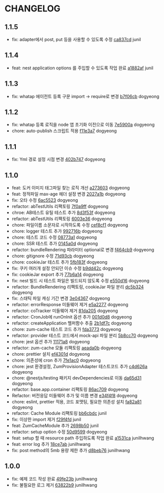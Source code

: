 # CHANGELOG

## 1.1.5
- fix: adapter에서 post, put 등을 사용할 수 있도록 수정 [ca837cd](https://git.zuminternet.com/zum-portal-framework/zum-portal-core-js-project/commit/ca837cd320c27eca2c01d1b3a751c2b99fb1632f) junil

## 1.1.4
- feat: nest application options 를 주입할 수 있도록 작업 완료 [a1882af](https://git.zuminternet.com/zum-portal-framework/zum-portal-core-js-project/commit/a1882afa54135437393cf6a88e5bff34a8d5dad1) junil

## 1.1.3
- fix: whatap 에이전트 등록 구문 import -> require로 변경 [b7f06cb](https://git.zuminternet.com/zum-portal-framework/zum-portal-core-js-project/commit/b7f06cbeec4585db67cbf8693991077ddd2b59bb) dogyeong

## 1.1.2
- fix: whatap 등록 로직을 node 앱 초기화 이전으로 이동 [7e5900a](https://git.zuminternet.com/zum-portal-framework/zum-portal-core-js-project/commit/7e5900a94da1abd8d6fec86e9b18092cd8d6d1eb) dogyeong
- chore: auto-publish 스크립트 적용 [f11e3a7](https://git.zuminternet.com/zum-portal-framework/zum-portal-core-js-project/commit/f11e3a77e17832972b08997a4b2608a1c1af91c2) dogyeong

## 1.1.1
- fix: Yml 경로 설정 시점 변경 [402b747](https://git.zuminternet.com/zum-portal-framework/zum-portal-core-js-project/commit/402b747e3f2ec86cf7f539a35f78439ade09632c) dogyeong

## 1.1.0
- feat: 도커 이미지 태그파일 찾는 로직 개선 [a273603](https://git.zuminternet.com/zum-portal-framework/zum-portal-core-js-project/commit/a27360382483350cceaef6449add03e4021dd009) dogyeong
- feat: 정적파일 max-age 헤더 설정 변경 [2027a1b](https://git.zuminternet.com/zum-portal-framework/zum-portal-core-js-project/commit/2027a1b49075f20703c5d94cdc105b297de2a8fb) dogyeong
- fix: 오타 수정 [6ac5523](https://git.zuminternet.com/zum-portal-framework/zum-portal-core-js-project/commit/6ac552307f378c6c0190ef3f7bf0226842eb3b39) dogyeong
- refactor: abTestUtils 리팩토링 [7f0a9ff](https://git.zuminternet.com/zum-portal-framework/zum-portal-core-js-project/commit/7f0a9ff50195908538de2182e982dfbd429d98d8) dogyeong
- chroe: AB테스트 유틸 테스트 추가 [8d3f53f](https://git.zuminternet.com/zum-portal-framework/zum-portal-core-js-project/commit/8d3f53f28bb408dbb2f5d608278534118eb9bff1) dogyeong
- refactor: abTestUtils 리팩토링 [6003e36](https://git.zuminternet.com/zum-portal-framework/zum-portal-core-js-project/commit/6003e361d7d6df4ce0fc308d630b0a33ece6d3bf) dogyeong
- chore: 파일이름 소문자로 시작하도록 수정 [cef8cf1](https://git.zuminternet.com/zum-portal-framework/zum-portal-core-js-project/commit/cef8cf101fc7bdabb9136e204875e541ca3516bb) dogyeong
- chore: logger 테스트 추가 [992716b](https://git.zuminternet.com/zum-portal-framework/zum-portal-core-js-project/commit/992716b387437738c04e4482bc11f2f6953e5996) dogyeong
- chore: 테스트 코드 수정 [08773a1](https://git.zuminternet.com/zum-portal-framework/zum-portal-core-js-project/commit/08773a18cbd27804eb4f9b233a05e01fd5b4f869) dogyeong
- chore: SSR 테스트 추가 [0145a0d](https://git.zuminternet.com/zum-portal-framework/zum-portal-core-js-project/commit/0145a0d0cf851b0bd0ca651d6719fb30df735a99) dogyeong
- refactor: bundleRendering 파라미터 optional로 변경 [f464cb9](https://git.zuminternet.com/zum-portal-framework/zum-portal-core-js-project/commit/f464cb903fc870822e47da1936fa1ff773e4a1c2) dogyeong
- chore: gitignore 수정 [71d93cb](https://git.zuminternet.com/zum-portal-framework/zum-portal-core-js-project/commit/71d93cb40192973aea4b796171cf13e9cd2a4148) dogyeong
- chore: cookieJar 테스트 추가 [5fb183f](https://git.zuminternet.com/zum-portal-framework/zum-portal-core-js-project/commit/5fb183f5c78972e435c14c5f17c3d915cd7c1945) dogyeong
- fix: 쿠키 여러개 설정 안되던 이슈 수정 [b9dd42c](https://git.zuminternet.com/zum-portal-framework/zum-portal-core-js-project/commit/b9dd42c31464eb1ae5ed91a00fe9bc48b94bd242) dogyeong
- fix: cookieJar export 추가 [77b6a14](https://git.zuminternet.com/zum-portal-framework/zum-portal-core-js-project/commit/77b6a144a291f7c5218ef0c627a759eb32dfaf7b) dogyeong
- fix: nest 빌드 시 테스트 파일은 빌드되지 않도록 수정 [e550d16](https://git.zuminternet.com/zum-portal-framework/zum-portal-core-js-project/commit/e550d1673968eadf24cd6174f4a4c25131a21031) dogyeong
- refactor: BundleRendering 리팩토링, cookieJar 파일 분리 [dc5b324](https://git.zuminternet.com/zum-portal-framework/zum-portal-core-js-project/commit/dc5b32461213bf887b9a2ece37477661950cbd6d) dogyeong
- fix: 스태틱 파일 캐싱 기간 변경 [3e04367](https://git.zuminternet.com/zum-portal-framework/zum-portal-core-js-project/commit/3e043676ef125946351e71a24882add857855023) dogyeong
- refactor: errorResponse 미들웨어 제거 [e5a2277](https://git.zuminternet.com/zum-portal-framework/zum-portal-core-js-project/commit/e5a22774e85bfa35ba579f733909951b49dda507) dogyeong
- refactor: coTracker 미들웨어 제거 [81da205](https://git.zuminternet.com/zum-portal-framework/zum-portal-core-js-project/commit/81da205766ecce5e76afbd4bbbe0b92682cdba3a) dogyeong
- refactor: CronJob에 runOnInit 옵션 추가 [001d0d8](https://git.zuminternet.com/zum-portal-framework/zum-portal-core-js-project/commit/001d0d84c1a04863cab9a4f32bcbf2bcbf456270) dogyeong
- refactor: createApplication 헬퍼함수 추출 [2b1df7c](https://git.zuminternet.com/zum-portal-framework/zum-portal-core-js-project/commit/2b1df7c2a58389084df4ccdc566f5768acb1f45c) dogyeong
- chore: zum-cache 테스트 코드 추가 [fda3773](https://git.zuminternet.com/zum-portal-framework/zum-portal-core-js-project/commit/fda3773eeb5a28aecc3e156d2828b7bb0e71ed4a) dogyeong
- refactor: provider 테스트 코드에서 mock-api 파일 분리 [5b8cc70](https://git.zuminternet.com/zum-portal-framework/zum-portal-core-js-project/commit/5b8cc7084e04536126b915d67f7833d48bc7e013) dogyeong
- chore: jest 옵션 추가 [11171a8](https://git.zuminternet.com/zum-portal-framework/zum-portal-core-js-project/commit/11171a8335af0e5f7be5c347c568d540f5b9acfe) dogyeong
- refactor: zum-cache 모듈 리팩토링 [aeada0b](https://git.zuminternet.com/zum-portal-framework/zum-portal-core-js-project/commit/aeada0bdd731d6c452a51b9e7925eaadca10f8ed) dogyeong
- chore: prettier 설치 [ef4301d](https://git.zuminternet.com/zum-portal-framework/zum-portal-core-js-project/commit/ef4301d0474b240f9d663a6a65349dbd836bb8cf) dogyeong
- chore: 의존성에 cron 추가 [7fe1ac0](https://git.zuminternet.com/zum-portal-framework/zum-portal-core-js-project/commit/7fe1ac04b87f5355af0496457800a6c42a897ccc) dogyeong
- chore: jest 환경설정, ZumProvisionAdapter 테스트코드 추가 [c4d626a](https://git.zuminternet.com/zum-portal-framework/zum-portal-core-js-project/commit/c4d626ad32e29e5626bd365e1fe055371f36d496) dogyeong
- chore: @nestjs/testing 패키지 devDependencies로 이동 [da65d31](https://git.zuminternet.com/zum-portal-framework/zum-portal-core-js-project/commit/da65d317c7b1f8b12c5ecd1d8e7ce71bf7dd1df8) dogyeong
- refactor: base.app.container 리팩토링 [86ac709](https://git.zuminternet.com/zum-portal-framework/zum-portal-core-js-project/commit/86ac70956f7baedd641fa8c290e886cc3bf825f7) dogyeong
- Refactor: 버전응답 미들웨어 추가 및 이름 변경 [e34f4f8](https://git.zuminternet.com/zum-portal-framework/zum-portal-core-js-project/commit/e34f4f8e1a297272c13c9b2fd34c04e30b0cfddb) dogyeong
- chore: eslint, prettier 적용, 코드 포맷팅, 필요한 의존성 설치 [fa82a81](https://git.zuminternet.com/zum-portal-framework/zum-portal-core-js-project/commit/fa82a81d021b8700b2eeafb421a984ab74c1870b) dogyeong
- refactor: Cache Module 리팩토링 [bb6cbdc](https://git.zuminternet.com/zum-portal-framework/zum-portal-core-js-project/commit/bb6cbdcdedbdb037ac68c49a133841c231cc4f00) junil
- fix: 이상한 import 제거 [f29f4fd](https://git.zuminternet.com/zum-portal-framework/zum-portal-core-js-project/commit/f29f4fd5997a6d17f5b748b2e5472293a3cf159e) junil
- feat: ZumCacheModule 추가 [2698b50](https://git.zuminternet.com/zum-portal-framework/zum-portal-core-js-project/commit/2698b50b1d9df61688953436ba91bdd03b7628dc) junil
- refactor: setup option 수정 [50d9599](https://git.zuminternet.com/zum-portal-framework/zum-portal-core-js-project/commit/50d9599e7fe1e81cf75bc732101f07e39b53e57a) dogyeong
- feat: setup 할 때 resource path 주입하도록 작업 완료 [a1531ca](https://git.zuminternet.com/zum-portal-framework/zum-portal-core-js-project/commit/a1531ca8ad5c408bc15de0c6de4869a892f33a51) junilhwang
- feat: error log 추가 [18ce7ab](https://git.zuminternet.com/zum-portal-framework/zum-portal-core-js-project/commit/18ce7abed1366df55acda60479eca981771e012c) junilhwang
- fix: post method의 5mb 용량 제한 추가 [d8beb76](https://git.zuminternet.com/zum-portal-framework/zum-portal-core-js-project/commit/d8beb7636865b3122c6abfad1dc658c27a88a232) junilhwang

## 1.0.0
- fix: 예제 코드 작성 완료 [49fe23b](https://git.zuminternet.com/zum-portal-framework/zum-portal-core-js-project/commit/49fe23bdf287b5ef8acb034445b00d97b286a999) junilhwang
- fix: 불필요한 로그 제거 [63822b9](https://git.zuminternet.com/zum-portal-framework/zum-portal-core-js-project/commit/63822b9ae412c3fb5f7fb9fcdad9cc008ade096d) junilhwang